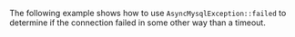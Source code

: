 The following example shows how to use `AsyncMysqlException::failed` to determine if the connection failed in some other way than a timeout.
